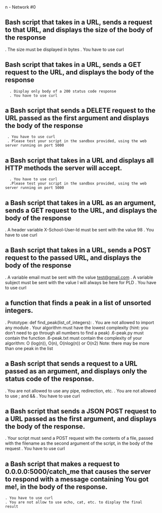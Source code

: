 
n - Network #0

##  Bash script that takes in a URL, sends a request to that URL, and     displays the size of the body of the response
  . The size must be displayed in bytes
  . You have to use curl

##  Bash script that takes in a URL, sends a GET request to the URL,     and displays the body of the response
      . Display only body of a 200 status code response
      . You have to use curl
##  a Bash script that sends a DELETE request to the URL passed as the     first argument and displays the body of the response

     . You have to use curl
     . Please test your script in the sandbox provided, using the web        server running on port 5000

## a Bash script that takes in a URL and displays all HTTP methods the    server will accept.

      . You have to use curl
      .Please test your script in the sandbox provided, using the web        server running on port 5000 
## a Bash script that takes in a URL as an argument, sends a GET    request to the URL, and displays the body of the response

   . A header variable X-School-User-Id must be sent with the value 98
   . You have to use curl 

##  a Bash script that takes in a URL, sends a POST request to the     passed URL, and displays the body of the response

   . A variable email must be sent with the value test@gmail.com
   . A variable subject must be sent with the value I will always be      here for PLD
   . You have to use curl

## a function that finds a peak in a list of unsorted integers.

   . Prototype: def find_peak(list_of_integers):
   . You are not allowed to import any module
   .  Your algorithm must have the lowest complexity (hint: you don’t       need to go through all numbers to find a peak)
      .6-peak.py must contain the function
       .6-peak.txt must contain the complexity of your algorithm: O     (log(n)), O(n), O(nlog(n)) or O(n2)
Note: there may be more than one peak in the list

##  a Bash script that sends a request to a URL passed as an argument,    and displays only the status code of the response.

   . You are not allowed to use any pipe, redirection, etc.
   . You are not allowed to use ; and &&
   . You have to use curl

##   a Bash script that sends a JSON POST request to a URL passed as the first argument, and displays the body of the response.

   . Your script must send a POST request with the contents of a file,      passed with the filename as the second argument of the script, in      the body of the request
   . You have to use curl

##   a Bash script that makes a request to 0.0.0.0:5000/catch_me that      causes the server to respond with a message containing You got      me!, in the body of the response.

    . You have to use curl 
    . You are not allow to use echo, cat, etc. to display the final           result  
